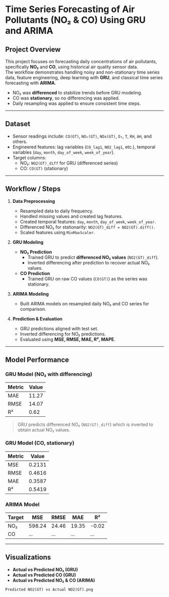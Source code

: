 # Time Series Forecasting of Air Pollutants (NO₂ & CO) Using GRU and ARIMA

## Project Overview
This project focuses on forecasting daily concentrations of air pollutants, specifically **NO₂** and **CO**, using historical air quality sensor data.  
The workflow demonstrates handling noisy and non-stationary time series data, feature engineering, deep learning with **GRU**, and classical time series forecasting with **ARIMA**.  

- NO₂ was **differenced** to stabilize trends before GRU modeling.  
- CO was **stationary**, so no differencing was applied.  
- Daily resampling was applied to ensure consistent time steps.

---

## Dataset
- Sensor readings include: `CO(GT)`, `NO₂(GT)`, `NOx(GT)`, `O₃`, `T`, `RH`, `AH`, and others.  
- Engineered features: lag variables (`CO_lag1`, `NO2_lag1`, etc.), temporal variables (`day`, `month`, `day_of_week`, `week_of_year`).  
- Target columns:
  - NO₂: `NO2(GT)_diff` for GRU (differenced series)
  - CO: `CO(GT)` (stationary)

---

## Workflow / Steps

1. **Data Preprocessing**
   - Resampled data to daily frequency.
   - Handled missing values and created lag features.
   - Created temporal features: `day`, `month`, `day_of_week`, `week_of_year`.
   - Differenced NO₂ for stationarity: `NO2(GT)_diff = NO2(GT).diff()`.
   - Scaled features using `MinMaxScaler`.

2. **GRU Modeling**
   - **NO₂ Prediction**
     - Trained GRU to predict **differenced NO₂ values** (`NO2(GT)_diff`).
     - Inverted differencing after prediction to recover actual NO₂ values.
   - **CO Prediction**
     - Trained GRU on raw CO values (`CO(GT)`) as the series was stationary.

3. **ARIMA Modeling**
   - Built ARIMA models on resampled daily NO₂ and CO series for comparison.

4. **Prediction & Evaluation**
   - GRU predictions aligned with test set.
   - Inverted differencing for NO₂ predictions.
   - Evaluated using **MSE, RMSE, MAE, R², MAPE**.

---

## Model Performance

### GRU Model (NO₂ with differencing)
| Metric | Value |
|--------|-------|
| MAE    | 11.27 |
| RMSE   | 14.07 |
| R²     | 0.62  |
> GRU predicts differenced NO₂ (`NO2(GT)_diff`) which is inverted to obtain actual NO₂ values.

### GRU Model (CO, stationary)
| Metric | Value |
|--------|-------|
| MSE    | 0.2131 |
| RMSE   | 0.4616 |
| MAE    | 0.3587 |
| R²     | 0.5419 |

### ARIMA Model
| Target | MSE   | RMSE  | MAE   | R²     |
|--------|-------|-------|-------|--------|
| NO₂    | 598.24| 24.46 | 19.35 | -0.02  |
| CO     | ...   | ...   | ...   | ...    |

---

## Visualizations
- **Actual vs Predicted NO₂ (GRU)**
- **Actual vs Predicted CO (GRU)**
- **Actual vs Predicted NO₂ & CO (ARIMA)**

```markdown
Predicted NO2(GT) vs Actual NO2(GT).png

